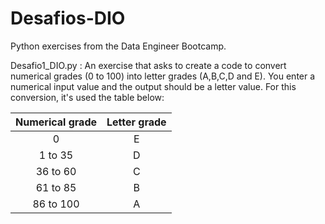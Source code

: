# Desafios-DIO
Python exercises from the Data Engineer Bootcamp.

Desafio1_DIO.py : 
An exercise that asks to create a code to convert numerical grades (0 to 100) into letter grades (A,B,C,D and E).
You enter a numerical input value and the output should be a letter value.
For this conversion, it's used the table below:

| Numerical grade | Letter grade |
|:---------------:|:------------:|
|       0         |       E      |
|    1 to 35      |       D      |
|    36 to 60     |       C      |
|    61 to 85     |       B      |
|    86 to 100    |       A      |







